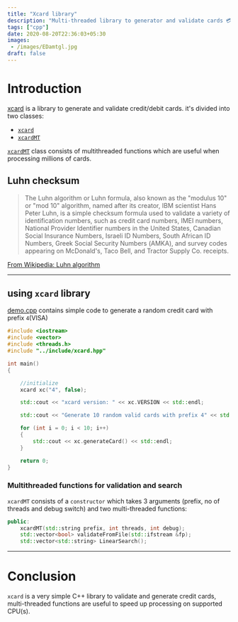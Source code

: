 ```yaml
---
title: "Xcard library"
description: "Multi-threaded library to generator and validate cards 💳."
tags: ["cpp"]
date: 2020-08-20T22:36:03+05:30
images:
 - /images/EDamtgl.jpg
draft: false
---
```


# Introduction

[xcard](https://github.com/jkotra/xcard) is a library to generate and validate credit/debit cards. it's divided into two classes:

* [`xcard`](https://github.com/jkotra/xcard/blob/master/src/xcard.cpp)
* [`xcardMT`](https://github.com/jkotra/xcard/blob/master/src/xcard_mt.cpp)

[`xcardMT`](https://github.com/jkotra/xcard/blob/master/src/xcard_mt.cpp) class consists of multithreaded functions which are useful when processing millions of cards.

## Luhn checksum

> The Luhn algorithm or Luhn formula, also known as the "modulus 10" or "mod 10" algorithm, named after its creator, IBM scientist Hans Peter Luhn, is a simple checksum formula used to validate a variety of identification numbers, such as credit card numbers, IMEI numbers, National Provider Identifier numbers in the United States, Canadian Social Insurance Numbers, Israeli ID Numbers, South African ID Numbers, Greek Social Security Numbers (ΑΜΚΑ), and survey codes appearing on McDonald's, Taco Bell, and Tractor Supply Co. receipts.

[From Wikipedia: Luhn algorithm](https://en.wikipedia.org/wiki/Luhn_algorithm)

---

## using `xcard` library

[demo.cpp](https://github.com/jkotra/xcard/blob/master/src/demo.cpp) contains simple code to generate a random credit card with prefix `4`(VISA)

```cpp
#include <iostream>
#include <vector>
#include <threads.h>
#include "../include/xcard.hpp"

int main()
{

    //initialize
    xcard xc("4", false);

    std::cout << "xcard version: " << xc.VERSION << std::endl;

    std::cout << "Generate 10 random valid cards with prefix 4" << std::endl;

    for (int i = 0; i < 10; i++)
    {
        std::cout << xc.generateCard() << std::endl;
    }

    return 0;
}

```

### Multithreaded functions for validation and search

`xcardMT` consists of a `constructor` which takes 3 arguments (prefix, no of threads and debug switch) and two multi-threaded functions:

```cpp
public:
    xcardMT(std::string prefix, int threads, int debug);
    std::vector<bool> validateFromFile(std::ifstream &fp);
    std::vector<std::string> LinearSearch();
```


---

# Conclusion

`xcard` is a very simple C++ library to validate and generate credit cards, multi-threaded functions are useful to speed up processing on supported CPU(s).

